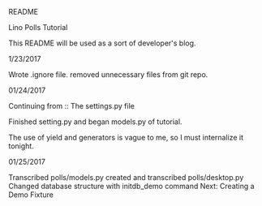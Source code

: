 README 

Lino Polls Tutorial

This README will be used as a sort of developer's blog.

1/23/2017

Wrote .ignore file.
removed unnecessary files from git repo.


01/24/2017

Continuing from :: The settings.py file

Finished setting.py and began models.py of tutorial.

The use of yield and generators is vague to me, so I must internalize it tonight.


01/25/2017

Transcribed polls/models.py 
created and transcribed polls/desktop.py
Changed database structure with initdb_demo command
Next: Creating a Demo Fixture



